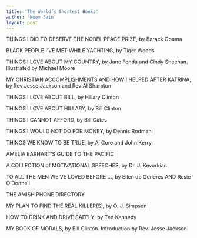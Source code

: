 ```yaml
---
title: 'The World’s Shortest Books'
author: 'Noam Sain'
layout: post
---
```


THINGS I DID TO DESERVE THE NOBEL PEACE PRIZE, by Barack Obama

BLACK PEOPLE I’VE MET WHILE YACHTING, by Tiger Woods

THINGS I LOVE ABOUT MY COUNTRY, by Jane Fonda and Cindy Sheehan. Illustrated by Michael Moore

MY CHRISTIAN ACCOMPLISHMENTS AND HOW I HELPED AFTER KATRINA, by Rev Jesse Jackson and Rev Al Sharpton

THINGS I LOVE ABOUT BILL, by Hillary Clinton

THINGS I LOVE ABOUT HILLARY, by Bill Clinton

THINGS I CANNOT AFFORD, by Bill Gates

THINGS I WOULD NOT DO FOR MONEY, by Dennis Rodman

THINGS WE KNOW TO BE TRUE, by Al Gore and John Kerry

AMELIA EARHART’S GUIDE TO THE PACIFIC

A COLLECTION of MOTIVATIONAL SPEECHES, by Dr. J. Kevorkian

TO ALL THE MEN WE’VE LOVED BEFORE …, by Ellen de Generes AND Rosie O’Donnell

THE AMISH PHONE DIRECTORY

MY PLAN TO FIND THE REAL KILLER(S), by O. J. Simpson

HOW TO DRINK AND DRIVE SAFELY, by Ted Kennedy

MY BOOK OF MORALS, by Bill Clinton. Introduction by Rev. Jesse Jackson
